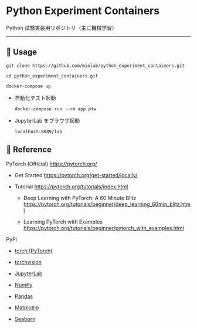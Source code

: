 # Python Experiment Containers

Python 試験実装用リポジトリ（主に機械学習）

---

## :car: Usage

```
git clone https://github.com/miolab/python_experiment_containers.git

cd python_experiment_containers.git

docker-compose up
```

- 自動化テスト起動

  ```
  docker-compose run --rm app ptw
  ```

- JupyterLab をブラウザ起動

  `localhost:8889/lab`

## :book: Reference

PyTorch (Official) https://pytorch.org/

- Get Started https://pytorch.org/get-started/locally/

- Tutorial https://pytorch.org/tutorials/index.html

  - Deep Learning with PyTorch: A 60 Minute Blitz https://pytorch.org/tutorials/beginner/deep_learning_60min_blitz.html

  - Learning PyTorch with Examples https://pytorch.org/tutorials/beginner/pytorch_with_examples.html

PyPl

- [torch (PyTorch)](https://pypi.org/project/torch/)

- [torchvision](https://pypi.org/project/torchvision/)

- [JupyterLab](https://pypi.org/project/jupyterlab/)

- [NumPy](https://pypi.org/project/numpy/)

- [Pandas](https://pypi.org/project/pandas/)

- [Matplotlib](https://pypi.org/project/matplotlib/)

- [Seaborn](https://pypi.org/project/seaborn/)
